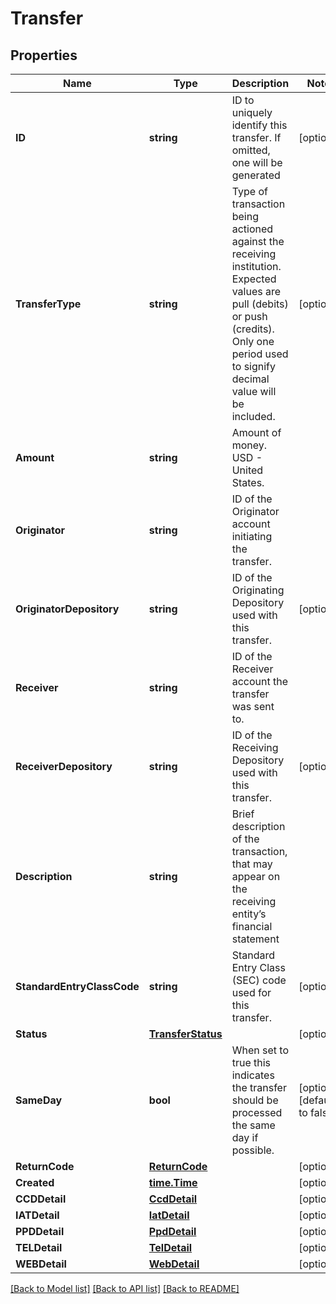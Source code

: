 # Transfer

## Properties

Name | Type | Description | Notes
------------ | ------------- | ------------- | -------------
**ID** | **string** | ID to uniquely identify this transfer. If omitted, one will be generated | [optional] 
**TransferType** | **string** | Type of transaction being actioned against the receiving institution. Expected values are pull (debits) or push (credits). Only one period used to signify decimal value will be included. | [optional] 
**Amount** | **string** | Amount of money. USD - United States. | 
**Originator** | **string** | ID of the Originator account initiating the transfer. | 
**OriginatorDepository** | **string** | ID of the Originating Depository used with this transfer. | [optional] 
**Receiver** | **string** | ID of the Receiver account the transfer was sent to. | 
**ReceiverDepository** | **string** | ID of the Receiving Depository used with this transfer. | [optional] 
**Description** | **string** | Brief description of the transaction, that may appear on the receiving entity’s financial statement | 
**StandardEntryClassCode** | **string** | Standard Entry Class (SEC) code used for this transfer. | [optional] 
**Status** | [**TransferStatus**](TransferStatus.md) |  | [optional] 
**SameDay** | **bool** | When set to true this indicates the transfer should be processed the same day if possible. | [optional] [default to false]
**ReturnCode** | [**ReturnCode**](ReturnCode.md) |  | [optional] 
**Created** | [**time.Time**](time.Time.md) |  | [optional] 
**CCDDetail** | [**CcdDetail**](CCDDetail.md) |  | [optional] 
**IATDetail** | [**IatDetail**](IATDetail.md) |  | [optional] 
**PPDDetail** | [**PpdDetail**](PPDDetail.md) |  | [optional] 
**TELDetail** | [**TelDetail**](TELDetail.md) |  | [optional] 
**WEBDetail** | [**WebDetail**](WEBDetail.md) |  | [optional] 

[[Back to Model list]](../README.md#documentation-for-models) [[Back to API list]](../README.md#documentation-for-api-endpoints) [[Back to README]](../README.md)


